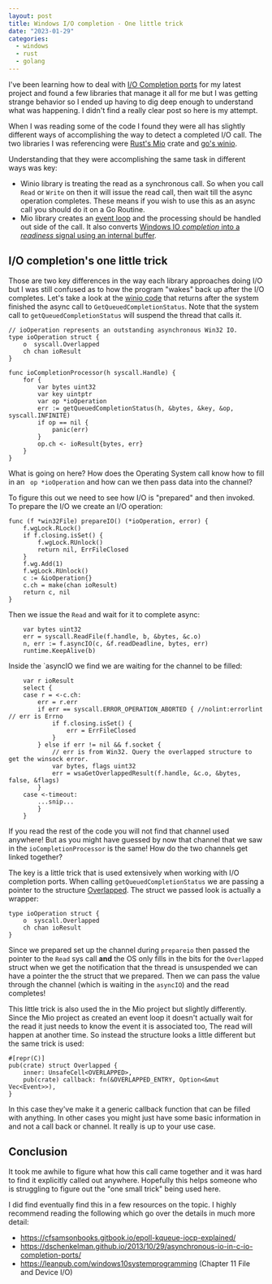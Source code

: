 ```yaml
---
layout: post
title: Windows I/O completion - One little trick
date: "2023-01-29"
categories:
  - windows
  - rust
  - golang 
---
```


I've been learning how to deal with [I/O Completion ports](https://learn.microsoft.com/en-us/windows/win32/fileio/i-o-completion-ports) for my latest project and found a few libraries that manage it all for me but I was getting strange behavior so I ended up having to dig deep enough to understand what was happening. I didn't find a really clear post so here is my attempt.

When I was reading some of the code I found they were all has slightly different ways of accomplishing the way to detect a completed I/O call. The two libraries I was referencing were [Rust's Mio](https://github.com/tokio-rs/mio) crate and [go's winio](https://github.com/microsoft/go-winio).

Understanding that they were accomplishing the same task in different ways was key:

- Winio library is treating the read as a synchronous call.  So when you call `Read` or `Write` on then it will issue the read call, then wait till the async operation completes.  These means if you wish to use this as an async call you should do it on a Go Routine.
- Mio library creates an [event loop](https://en.wikipedia.org/wiki/Event_loop) and the processing should be handled out side of the call.  It also converts [Windows IO *completion* into a *readiness* signal using an internal buffer](https://github.com/tokio-rs/mio/blob/fa4e4b3c58af76909d047abd81d3eaca1d8c5736/src/sys/windows/named_pipe.rs#L37-L41).

## I/O completion's one little trick

Those are two key differences in the way each library approaches doing I/O but I was still confused as to how the program "wakes" back up after the I/O completes.  Let's take a look at the [winio code](https://github.com/microsoft/go-winio/blob/650a2e464c7458a1d355d7bb5affad1eec1bfbb6/file.go#L167-L178) that returns after the system finished the async call to `GetQueuedCompletionStatus`. Note that the system call to `getQueuedCompletionStatus` will suspend the thread that calls it. 

```
// ioOperation represents an outstanding asynchronous Win32 IO.
type ioOperation struct {
	o  syscall.Overlapped
	ch chan ioResult
}

func ioCompletionProcessor(h syscall.Handle) {
	for {
		var bytes uint32
		var key uintptr
		var op *ioOperation
		err := getQueuedCompletionStatus(h, &bytes, &key, &op, syscall.INFINITE)
		if op == nil {
			panic(err)
		}
		op.ch <- ioResult{bytes, err}
	}
}
```

What is going on here?  How does the Operating System call know how to fill in an ` op *ioOperation` and how can we then pass data into the channel?  

To figure this out we need to see how I/O is "prepared" and then invoked. To prepare the I/O we create an I/O operation:

```
func (f *win32File) prepareIO() (*ioOperation, error) {
	f.wgLock.RLock()
	if f.closing.isSet() {
		f.wgLock.RUnlock()
		return nil, ErrFileClosed
	}
	f.wg.Add(1)
	f.wgLock.RUnlock()
	c := &ioOperation{}
	c.ch = make(chan ioResult)
	return c, nil
}
```

Then we issue the `Read` and wait for it to complete async:

```
	var bytes uint32
	err = syscall.ReadFile(f.handle, b, &bytes, &c.o)
	n, err := f.asyncIO(c, &f.readDeadline, bytes, err)
	runtime.KeepAlive(b)
```

Inside the `asyncIO we find we are waiting for the channel to be filled:

```
	var r ioResult
	select {
	case r = <-c.ch:
		err = r.err
		if err == syscall.ERROR_OPERATION_ABORTED { //nolint:errorlint // err is Errno
			if f.closing.isSet() {
				err = ErrFileClosed
			}
		} else if err != nil && f.socket {
			// err is from Win32. Query the overlapped structure to get the winsock error.
			var bytes, flags uint32
			err = wsaGetOverlappedResult(f.handle, &c.o, &bytes, false, &flags)
		}
	case <-timeout:
	    ...snip...
		}
	}
```

If you read the rest of the code you will not find that channel used anywhere!  But as you might have guessed by now that channel that we saw in the `ioCompletionProcessor` is the same!  How do the two channels get linked together?  

The key is a little trick that is used extensively when working with I/O completion ports.  When calling `getQueuedCompletionStatus` we are passing a pointer to the structure [Overlapped](https://learn.microsoft.com/en-us/windows/win32/api/minwinbase/ns-minwinbase-overlapped).  The struct we passed look is actually a wrapper:

```
type ioOperation struct {
	o  syscall.Overlapped
	ch chan ioResult
}
```

Since we prepared set up the channel during `prepareio` then passed the pointer to the `Read` sys call **and** the OS only fills in the bits for the `Overlapped` struct when we get the notification that the thread is unsuspended we can have a pointer the the struct that we prepared.  Then we can pass the value through the channel (which is waiting in the `asyncIO`) and the read completes!

This little trick is also used the in the Mio project but slightly differently.  Since the Mio project as created an event loop it doesn't actually wait for the read it just needs to know the event it is associated too, The read will happen at another time.  So instead the structure looks a little different but the same trick is used:

```
#[repr(C)]
pub(crate) struct Overlapped {
    inner: UnsafeCell<OVERLAPPED>,
    pub(crate) callback: fn(&OVERLAPPED_ENTRY, Option<&mut Vec<Event>>),
}
```

In this case they've make it a generic callback function that can be filled with anything.  In other cases you might just have some basic information in and not a call back or channel.  It really is up to your use case.

## Conclusion
It took me awhile to figure what how this call came together and it was hard to find it explicitly called out anywhere. Hopefully this helps someone who is struggling to figure out the "one small trick" being used here. 

I did find eventually find this in a few resources on the topic. I highly recommend reading the following which go over the details in much more detail:

- https://cfsamsonbooks.gitbook.io/epoll-kqueue-iocp-explained/
- https://dschenkelman.github.io/2013/10/29/asynchronous-io-in-c-io-completion-ports/
- https://leanpub.com/windows10systemprogramming (Chapter 11 File and Device I/O)
